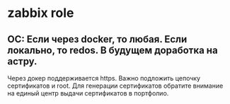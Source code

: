 # zabbix role
## ОС: Если через docker, то любая. Если локально, то redos. В будущем доработка на астру.
Через докер поддерживается https. Важно подложить цепочку сертификатов и root.
Для генерации сертификатов обратите внимание на единый центр выдачи сертификатов в портфолио.
